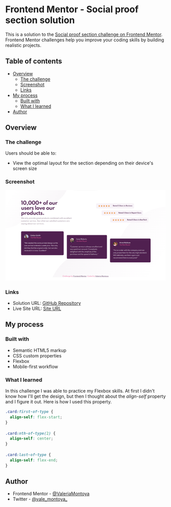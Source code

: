 # Frontend Mentor - Social proof section solution

This is a solution to the [Social proof section challenge on Frontend Mentor](https://www.frontendmentor.io/challenges/social-proof-section-6e0qTv_bA). Frontend Mentor challenges help you improve your coding skills by building realistic projects.

## Table of contents

- [Overview](#overview)
  - [The challenge](#the-challenge)
  - [Screenshot](#screenshot)
  - [Links](#links)
- [My process](#my-process)
  - [Built with](#built-with)
  - [What I learned](#what-i-learned)
- [Author](#author)

## Overview

### The challenge

Users should be able to:

- View the optimal layout for the section depending on their device's screen size

### Screenshot

![](./images/social-proof-section.png)

### Links

- Solution URL: [GitHub Repository](https://github.com/ValeriaMontoya/social-proof-section)
- Live Site URL: [Site URL](https://valeriamontoya.github.io/social-proof-section/)

## My process

### Built with

- Semantic HTML5 markup
- CSS custom properties
- Flexbox
- Mobile-first workflow

### What I learned

In this challenge I was able to practice my Flexbox skills. At first I didn't know how I'll get the design, but then I thought about the _align-self_ property and I figure it out. Here is how I used this property.

```css
.card:first-of-type {
  align-self: flex-start;
}

.card:nth-of-type(2) {
  align-self: center;
}

.card:last-of-type {
  align-self: flex-end;
}
```

## Author

- Frontend Mentor - [@ValeriaMontoya](https://www.frontendmentor.io/profile/ValeriaMontoya)
- Twitter - [@vale_montoya\_](https://twitter.com/vale_montoya_)
